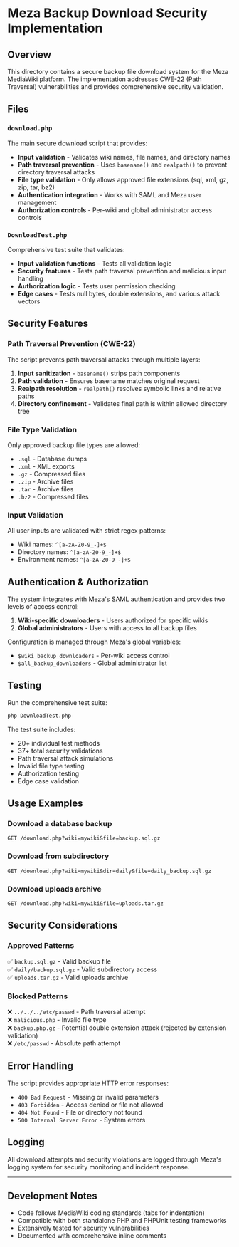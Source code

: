 # Meza Backup Download Security Implementation

## Overview

This directory contains a secure backup file download system for the Meza MediaWiki platform. The implementation addresses CWE-22 (Path Traversal) vulnerabilities and provides comprehensive security validation.

## Files

### `download.php`
The main secure download script that provides:
- **Input validation** - Validates wiki names, file names, and directory names
- **Path traversal prevention** - Uses `basename()` and `realpath()` to prevent directory traversal attacks
- **File type validation** - Only allows approved file extensions (sql, xml, gz, zip, tar, bz2)
- **Authentication integration** - Works with SAML and Meza user management
- **Authorization controls** - Per-wiki and global administrator access controls

### `DownloadTest.php`
Comprehensive test suite that validates:
- **Input validation functions** - Tests all validation logic
- **Security features** - Tests path traversal prevention and malicious input handling
- **Authorization logic** - Tests user permission checking
- **Edge cases** - Tests null bytes, double extensions, and various attack vectors

## Security Features

### Path Traversal Prevention (CWE-22)
The script prevents path traversal attacks through multiple layers:

1. **Input sanitization** - `basename()` strips path components
2. **Path validation** - Ensures basename matches original request  
3. **Realpath resolution** - `realpath()` resolves symbolic links and relative paths
4. **Directory confinement** - Validates final path is within allowed directory tree

### File Type Validation
Only approved backup file types are allowed:
- `.sql` - Database dumps
- `.xml` - XML exports  
- `.gz` - Compressed files
- `.zip` - Archive files
- `.tar` - Archive files
- `.bz2` - Compressed files

### Input Validation
All user inputs are validated with strict regex patterns:
- Wiki names: `^[a-zA-Z0-9_-]+$`
- Directory names: `^[a-zA-Z0-9_-]+$`
- Environment names: `^[a-zA-Z0-9_-]+$`

## Authentication & Authorization

The system integrates with Meza's SAML authentication and provides two levels of access control:

1. **Wiki-specific downloaders** - Users authorized for specific wikis
2. **Global administrators** - Users with access to all backup files

Configuration is managed through Meza's global variables:
- `$wiki_backup_downloaders` - Per-wiki access control
- `$all_backup_downloaders` - Global administrator list

## Testing

Run the comprehensive test suite:

```bash
php DownloadTest.php
```

The test suite includes:
- 20+ individual test methods
- 37+ total security validations
- Path traversal attack simulations
- Invalid file type testing
- Authorization testing
- Edge case validation

## Usage Examples

### Download a database backup
```http
GET /download.php?wiki=mywiki&file=backup.sql.gz
```

### Download from subdirectory
```http
GET /download.php?wiki=mywiki&dir=daily&file=daily_backup.sql.gz
```

### Download uploads archive
```http
GET /download.php?wiki=mywiki&file=uploads.tar.gz
```

## Security Considerations

### Approved Patterns
✅ `backup.sql.gz` - Valid backup file  
✅ `daily/backup.sql.gz` - Valid subdirectory access  
✅ `uploads.tar.gz` - Valid uploads archive

### Blocked Patterns  
❌ `../../../etc/passwd` - Path traversal attempt  
❌ `malicious.php` - Invalid file type  
❌ `backup.php.gz` - Potential double extension attack (rejected by extension validation)  
❌ `/etc/passwd` - Absolute path attempt

## Error Handling

The script provides appropriate HTTP error responses:
- `400 Bad Request` - Missing or invalid parameters
- `403 Forbidden` - Access denied or file not allowed  
- `404 Not Found` - File or directory not found
- `500 Internal Server Error` - System errors

## Logging

All download attempts and security violations are logged through Meza's logging system for security monitoring and incident response.

---

## Development Notes

- Code follows MediaWiki coding standards (tabs for indentation)
- Compatible with both standalone PHP and PHPUnit testing frameworks
- Extensively tested for security vulnerabilities
- Documented with comprehensive inline comments
